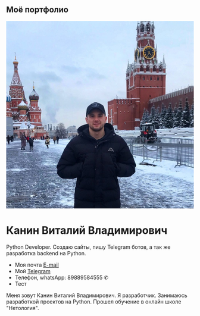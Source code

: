 ## Моё портфолио 

![photo_2023-11-18_14-17-12.jpg](img%2Fphoto_2023-11-18_14-17-12.jpg)
# Канин Виталий Владимирович

Python Developer. Создаю сайты, пишу Telegram ботов, 
а так же разработка backend на Python. 

* Моя почта [E-mail](kaninv1611997@mail.ru)
* Мой [Telegram](https://t.me/vitaliy_kanin)
* Телефон, whatsApp: 89889584555 	&#9990; 
* Тест

Меня зовут Канин Виталий Владимирович. Я разработчик. Занимаюсь разработкой проектов на Python. Прошел обучение в онлайн школе "Нетология".


